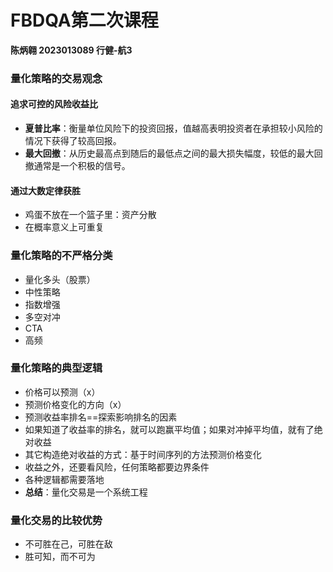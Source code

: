 # FBDQA第二次课程

**陈炳翱 2023013089 行健-航3**

### 量化策略的交易观念
#### 追求可控的风险收益比
+ **夏普比率**：衡量单位风险下的投资回报，值越高表明投资者在承担较小风险的情况下获得了较高回报。
+ **最大回撤**：从历史最高点到随后的最低点之间的最大损失幅度，较低的最大回撤通常是一个积极的信号。

#### 通过大数定律获胜
+ 鸡蛋不放在一个篮子里：资产分散
+ 在概率意义上可重复

### 量化策略的不严格分类
+ 量化多头（股票）
+ 中性策略
+ 指数增强
+ 多空对冲
+ CTA
+ 高频

### 量化策略的典型逻辑
+ 价格可以预测（x）
+ 预测价格变化的方向（x）
+ 预测收益率排名==探索影响排名的因素
+ 如果知道了收益率的排名，就可以跑赢平均值；如果对冲掉平均值，就有了绝对收益
+ 其它构造绝对收益的方式：基于时间序列的方法预测价格变化
+ 收益之外，还要看风险，任何策略都要边界条件
+ 各种逻辑都需要落地
+ **总结**：量化交易是一个系统工程

### 量化交易的比较优势
+ 不可胜在己，可胜在敌
+ 胜可知，而不可为

